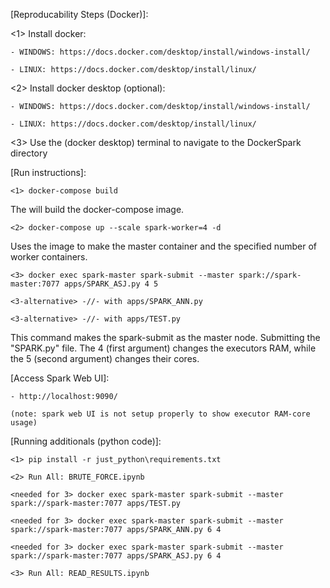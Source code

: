 
[Reproducability Steps (Docker)]:

 <1> Install docker:

    - WINDOWS: https://docs.docker.com/desktop/install/windows-install/

    - LINUX: https://docs.docker.com/desktop/install/linux/
    
 <2> Install docker desktop (optional):

    - WINDOWS: https://docs.docker.com/desktop/install/windows-install/

    - LINUX: https://docs.docker.com/desktop/install/linux/

 <3> Use the (docker desktop) terminal to navigate to the DockerSpark directory

[Run instructions]:

    <1> docker-compose build

   The will build the docker-compose image.

    <2> docker-compose up --scale spark-worker=4 -d

   Uses the image to make the master container and the specified number of worker containers.

    <3> docker exec spark-master spark-submit --master spark://spark-master:7077 apps/SPARK_ASJ.py 4 5

    <3-alternative> -//- with apps/SPARK_ANN.py

    <3-alternative> -//- with apps/TEST.py

   This command makes the spark-submit as the master node.
   Submitting the "SPARK.py" file.
   The 4 (first argument) changes the executors RAM, while the 5 (second argument) changes their cores.

[Access Spark Web UI]:

    - http://localhost:9090/

    (note: spark web UI is not setup properly to show executor RAM-core usage)

[Running additionals (python code)]:

    <1> pip install -r just_python\requirements.txt

    <2> Run All: BRUTE_FORCE.ipynb

    <needed for 3> docker exec spark-master spark-submit --master spark://spark-master:7077 apps/TEST.py

    <needed for 3> docker exec spark-master spark-submit --master spark://spark-master:7077 apps/SPARK_ANN.py 6 4

    <needed for 3> docker exec spark-master spark-submit --master spark://spark-master:7077 apps/SPARK_ASJ.py 6 4

    <3> Run All: READ_RESULTS.ipynb